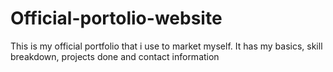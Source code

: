 # Official-portolio-website
 This is my official portfolio that i use to market myself. It has my basics, skill breakdown, projects done and contact information 
